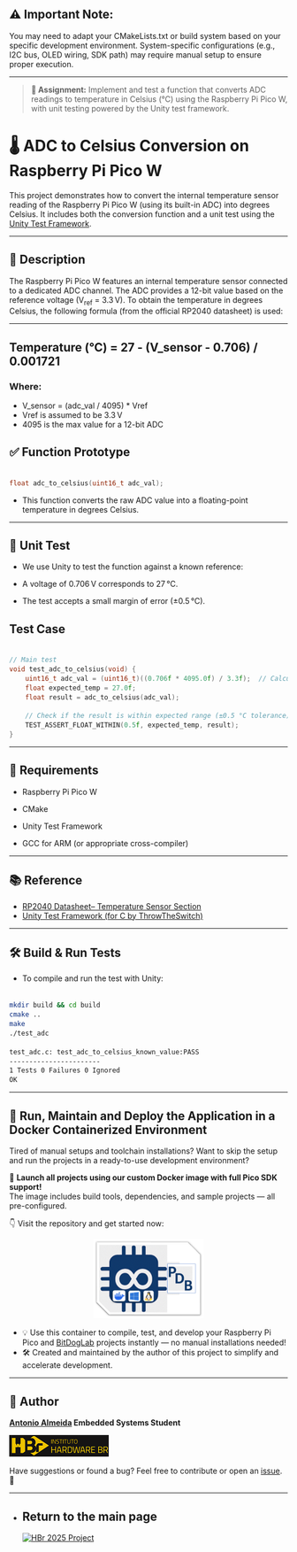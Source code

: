 ## ⚠️ Important Note:
You may need to adapt your CMakeLists.txt or build system based on your specific development environment. System-specific configurations (e.g., I2C bus, OLED wiring, SDK path) may require manual setup to ensure proper execution.

---

> **🚀 Assignment:** Implement and test a function that converts ADC readings to temperature in Celsius (°C) using the Raspberry Pi Pico W, with unit testing powered by the Unity test framework.

# 🌡️ ADC to Celsius Conversion on Raspberry Pi Pico W

This project demonstrates how to convert the internal temperature sensor reading of the Raspberry Pi Pico W (using its built-in ADC) into degrees Celsius. It includes both the conversion function and a unit test using the [Unity Test Framework](https://github.com/ThrowTheSwitch/Unity).

---

## 🧪 Description

The Raspberry Pi Pico W features an internal temperature sensor connected to a dedicated ADC channel. The ADC provides a 12-bit value based on the reference voltage (V<sub>ref</sub> = 3.3 V). To obtain the temperature in degrees Celsius, the following formula (from the official RP2040 datasheet) is used:

---

## Temperature (°C) = 27 - (V_sensor - 0.706) / 0.001721

### Where:

- V_sensor = (adc_val / 4095) * Vref
- Vref is assumed to be 3.3 V
- 4095 is the max value for a 12-bit ADC

## ✅ Function Prototype

```C

float adc_to_celsius(uint16_t adc_val);

```
- This function converts the raw ADC value into a floating-point temperature in degrees Celsius.

---

## 🔬 Unit Test

- We use Unity to test the function against a known reference:

- A voltage of 0.706 V corresponds to 27 °C.

- The test accepts a small margin of error (±0.5 °C).

## Test Case 

```C

// Main test
void test_adc_to_celsius(void) {
    uint16_t adc_val = (uint16_t)((0.706f * 4095.0f) / 3.3f);  // Calculate ADC value for 0.706 V
    float expected_temp = 27.0f;
    float result = adc_to_celsius(adc_val);

    // Check if the result is within expected range (±0.5 °C tolerance)
    TEST_ASSERT_FLOAT_WITHIN(0.5f, expected_temp, result);
}


```

---

## 🚀 Requirements

- Raspberry Pi Pico W

- CMake

- Unity Test Framework

- GCC for ARM (or appropriate cross-compiler)

---

## 📚 Reference

- [RP2040 Datasheet– Temperature Sensor Section](https://datasheets.raspberrypi.com/rp2040/rp2040-datasheet.pdf)
- [Unity Test Framework (for C by ThrowTheSwitch)](https://github.com/ThrowTheSwitch/Unity)

---

## 🛠️ Build & Run Tests

- To compile and run the test with Unity:

```bash

mkdir build && cd build
cmake ..
make
./test_adc

test_adc.c: test_adc_to_celsius_known_value:PASS
-----------------------
1 Tests 0 Failures 0 Ignored
OK

```
---

## 🐳 Run, Maintain and Deploy the Application in a Docker Containerized Environment

Tired of manual setups and toolchain installations? Want to skip the setup and run the projects in a ready-to-use development environment?

🚀 **Launch all projects using our custom Docker image with full Pico SDK support!**  
The image includes build tools, dependencies, and sample projects — all pre-configured.

👇 Visit the repository and get started now:  

<p align="center">
  <a href="https://github.com/alfecjo/rp2040-container">
    <img src="https://github.com/alfecjo/antonio_almeida_embarcatech_HBr_2025/raw/main/picodevbox.png" alt="PicoDevBox" width="200"/>
  </a>
</p>

- 💡 Use this container to compile, test, and develop your Raspberry Pi Pico and [BitDogLab](https://github.com/BitDogLab/BitDogLab) projects instantly — no manual installations needed!
- 🛠️ Created and maintained by the author of this project to simplify and accelerate development.

---

## 👤 Author
**[Antonio Almeida](https://alfecjo.github.io/) Embedded Systems Student**

![HBr](https://github.com/alfecjo/antonio_almeida_embarcatech_HBr_2025/blob/main/hbr.jpg)

Have suggestions or found a bug?
Feel free to contribute or open an [issue](https://github.com/alfecjo/antonio_almeida_embarcatech_HBr_2025/issues). 🚀

---

- ## Return to the main page
  [![HBr 2025 Project](https://img.shields.io/badge/HBr_2025_Project-000000?style=for-the-badge&logo=github&logoColor=white)](https://github.com/alfecjo/antonio_almeida_embarcatech_HBr_2025)
